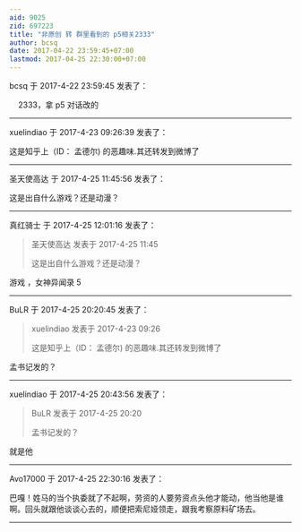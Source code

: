 ```yaml
---
aid: 9025
zid: 697223
title: "非原创 转 群里看到的 p5相关2333"
author: bcsq
date: 2017-04-22 23:59:45+07:00
lastmod: 2017-04-25 22:30:00+07:00
---
```


bcsq 于 2017-4-22 23:59:45 发表了：

&nbsp; &nbsp; 2333，拿 p5 对话改的

---

xuelindiao 于 2017-4-23 09:26:39 发表了：

这是知乎上（ID： 孟德尔) 的恶趣味.其还转发到微博了

---

圣天使高达 于 2017-4-25 11:45:56 发表了：

这是出自什么游戏？还是动漫？

---

真红骑士 于 2017-4-25 12:01:16 发表了：

> 圣天使高达 发表于 2017-4-25 11:45
>
> 这是出自什么游戏？还是动漫？

游戏 ，女神异闻录 5

---

BuLR 于 2017-4-25 20:20:45 发表了：

> xuelindiao 发表于 2017-4-23 09:26
>
> 这是知乎上（ID： 孟德尔) 的恶趣味.其还转发到微博了

孟书记发的？

---

xuelindiao 于 2017-4-25 20:43:56 发表了：

> BuLR 发表于 2017-4-25 20:20
>
> 孟书记发的？

就是他

---

Avo17000 于 2017-4-25 22:30:16 发表了：

巴嘎！姓马的当个执委就了不起啊，劳资的人要劳资点头他才能动，他当他是谁啊。回头就跟他谈谈心去的，顺便把索尼娅领走，跟我考察原料矿场去。

---
